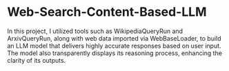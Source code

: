 # Web-Search-Content-Based-LLM
In this project, I utilized tools such as WikipediaQueryRun and ArxivQueryRun, along with web data imported via WebBaseLoader, to build an LLM model that delivers highly accurate responses based on user input. The model also transparently displays its reasoning process, enhancing the clarity of its outputs.
